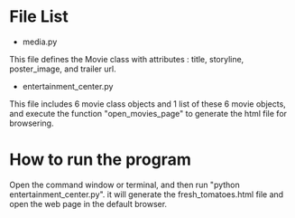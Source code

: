 # File List
- media.py

This file defines the Movie class with attributes : title, storyline, poster_image, and trailer url.

- entertainment_center.py

This file includes 6 movie class objects and 1 list of these 6 movie objects, and execute the function "open_movies_page" to generate the html file for browsering.

# How to run the program

Open the command window or terminal, and then run "python entertainment_center.py". it will generate the fresh_tomatoes.html file and open the web page in the default browser.
